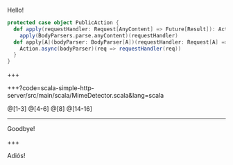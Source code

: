 Hello!

```scala
protected case object PublicAction {
  def apply(requestHandler: Request[AnyContent] => Future[Result]): Action[AnyContent] =
    apply(BodyParsers.parse.anyContent)(requestHandler)
  def apply[A](bodyParser: BodyParser[A])(requestHandler: Request[A] => Future[Result]): Action[A] = {
    Action.async(bodyParser)(req => requestHandler(req))
  }
}
```

+++

+++?code=scala-simple-http-server/src/main/scala/MimeDetector.scala&lang=scala

@[1-3] @[4-6] @[8] @[14-16]

---

Goodbye!

+++

Adiós!
